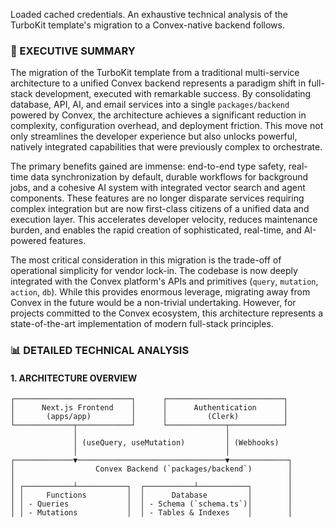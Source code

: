 Loaded cached credentials.
An exhaustive technical analysis of the TurboKit template's migration to a Convex-native backend follows.

### 🎯 EXECUTIVE SUMMARY

The migration of the TurboKit template from a traditional multi-service architecture to a unified Convex backend represents a paradigm shift in full-stack development, executed with remarkable success. By consolidating database, API, AI, and email services into a single `packages/backend` powered by Convex, the architecture achieves a significant reduction in complexity, configuration overhead, and deployment friction. This move not only streamlines the developer experience but also unlocks powerful, natively integrated capabilities that were previously complex to orchestrate.

The primary benefits gained are immense: end-to-end type safety, real-time data synchronization by default, durable workflows for background jobs, and a cohesive AI system with integrated vector search and agent components. These features are no longer disparate services requiring complex integration but are now first-class citizens of a unified data and execution layer. This accelerates developer velocity, reduces maintenance burden, and enables the rapid creation of sophisticated, real-time, and AI-powered features.

The most critical consideration in this migration is the trade-off of operational simplicity for vendor lock-in. The codebase is now deeply integrated with the Convex platform's APIs and primitives (`query`, `mutation`, `action`, `db`). While this provides enormous leverage, migrating away from Convex in the future would be a non-trivial undertaking. However, for projects committed to the Convex ecosystem, this architecture represents a state-of-the-art implementation of modern full-stack principles.

### 📊 DETAILED TECHNICAL ANALYSIS

#### 1. ARCHITECTURE OVERVIEW

```ascii
┌──────────────────────────┐      ┌──────────────────────────┐
│      Next.js Frontend    │      │      Authentication      │
│       (apps/app)         │      │         (Clerk)          │
└─────────────┬────────────┘      └─────────────┬────────────┘
              │                                 │
              │ (useQuery, useMutation)         │ (Webhooks)
              │                                 │
┌─────────────▼─────────────────────────────────▼─────────────┐
│                  Convex Backend (`packages/backend`)        │
│                                                             │
│ ┌───────────┴───────────┐  ┌───────────┴───────────┐        │
│ │     Functions         │  │      Database         │        │
│ │ - Queries             │  │ - Schema (`schema.ts`)│        │
│ │ - Mutations           │  │ - Tables & Indexes    │        │
